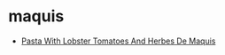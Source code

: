 # maquis

 * [Pasta With Lobster Tomatoes And Herbes De Maquis](index/p/pasta-with-lobster-tomatoes-and-herbes-de-maquis-341.json)
